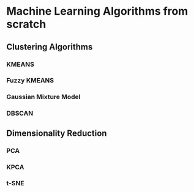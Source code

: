 # Machine Learning Algorithms from scratch 

## Clustering Algorithms
### KMEANS
### Fuzzy KMEANS
### Gaussian Mixture Model
### DBSCAN
## Dimensionality Reduction
### PCA
### KPCA
### t-SNE


